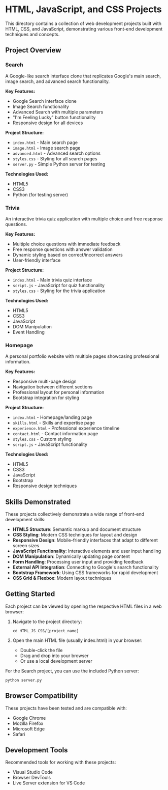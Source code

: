 # HTML, JavaScript, and CSS Projects

This directory contains a collection of web development projects built with HTML, CSS, and JavaScript, demonstrating various front-end development techniques and concepts.

## Project Overview

### Search

A Google-like search interface clone that replicates Google's main search, image search, and advanced search functionality.

**Key Features:**
* Google Search interface clone
* Image Search functionality
* Advanced Search with multiple parameters
* "I'm Feeling Lucky" button functionality
* Responsive design for all devices

**Project Structure:**
* `index.html` - Main search page
* `image.html` - Image search page
* `advanced.html` - Advanced search options
* `styles.css` - Styling for all search pages
* `server.py` - Simple Python server for testing

**Technologies Used:**
* HTML5
* CSS3
* Python (for testing server)

### Trivia

An interactive trivia quiz application with multiple choice and free response questions.

**Key Features:**
* Multiple choice questions with immediate feedback
* Free response questions with answer validation
* Dynamic styling based on correct/incorrect answers
* User-friendly interface

**Project Structure:**
* `index.html` - Main trivia quiz interface
* `script.js` - JavaScript for quiz functionality
* `styles.css` - Styling for the trivia application

**Technologies Used:**
* HTML5
* CSS3
* JavaScript
* DOM Manipulation
* Event Handling

### Homepage

A personal portfolio website with multiple pages showcasing professional information.

**Key Features:**
* Responsive multi-page design
* Navigation between different sections
* Professional layout for personal information
* Bootstrap integration for styling

**Project Structure:**
* `index.html` - Homepage/landing page
* `skills.html` - Skills and expertise page
* `experience.html` - Professional experience timeline
* `contact.html` - Contact information page
* `styles.css` - Custom styling
* `script.js` - JavaScript functionality

**Technologies Used:**
* HTML5
* CSS3
* JavaScript
* Bootstrap
* Responsive design techniques

## Skills Demonstrated

These projects collectively demonstrate a wide range of front-end development skills:

* **HTML5 Structure**: Semantic markup and document structure
* **CSS Styling**: Modern CSS techniques for layout and design
* **Responsive Design**: Mobile-friendly interfaces that adapt to different screen sizes
* **JavaScript Functionality**: Interactive elements and user input handling
* **DOM Manipulation**: Dynamically updating page content
* **Form Handling**: Processing user input and providing feedback
* **External API Integration**: Connecting to Google's search functionality
* **Bootstrap Framework**: Using CSS frameworks for rapid development
* **CSS Grid & Flexbox**: Modern layout techniques

## Getting Started

Each project can be viewed by opening the respective HTML files in a web browser:

1. Navigate to the project directory:
   ```
   cd HTML_JS_CSS/[project_name]
   ```

2. Open the main HTML file (usually index.html) in your browser:
   - Double-click the file
   - Drag and drop into your browser
   - Or use a local development server

For the Search project, you can use the included Python server:
```
python server.py
```

## Browser Compatibility

These projects have been tested and are compatible with:
* Google Chrome
* Mozilla Firefox
* Microsoft Edge
* Safari

## Development Tools

Recommended tools for working with these projects:
* Visual Studio Code
* Browser DevTools
* Live Server extension for VS Code 